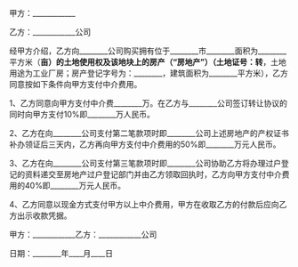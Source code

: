 
 



甲方：____________




乙方：____________公司




经甲方介绍，乙方向________公司购买拥有位于________市________面积为________平方米（________亩）的土地使用权及该地块上的房产（“房地产”）（土地证号：转________，土地用途为工业厂房；房产登记字号为：________，建筑面积为________平方米），乙方同意按如下条件向甲方支付中介费用。




1、乙方同意向甲方支付中介费________万。在乙方与________公司签订转让协议的同时向甲方支付10%即________万人民币。




2、乙方在向________公司支付第二笔款项时即________公司上述房地产的产权证书补办领证后三天内，乙方再向甲方支付中介费用的50%即________万元人民币。




3、乙方在向________公司支付第三笔款项时即________公司协助乙方将办理过户登记的资料递交至房地产过户登记部门并由乙方领取回执时，乙方向甲方支付中介费用的40%即________万元人民币。




4、乙方同意以现金方式支付甲方以上中介费用，甲方在收取乙方的付款后应向乙方出示收款凭据。




甲方：____________乙方：____________公司




日期：________年____月____日

 


 

 
 
 
 
 
  


  
 

  


  


  
 
 
 
 

